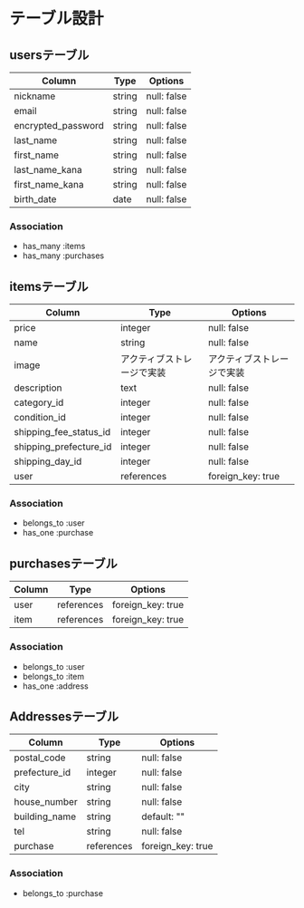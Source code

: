 # テーブル設計

## usersテーブル

| Column                    | Type   | Options     | 
| ------------------------- | ------ | ----------- | 
| nickname                  | string | null: false | 
| email                     | string | null: false | 
| encrypted_password        | string | null: false | 
| last_name                 | string | null: false | 
| first_name                | string | null: false | 
| last_name_kana            | string | null: false | 
| first_name_kana           | string | null: false | 
| birth_date                | date   | null: false | 

### Association
- has_many :items
- has_many :purchases

## itemsテーブル

| Column                 | Type                       | Options                    | 
| ---------------------- | -------------------------- | -------------------------- | 
| price                  | integer                    | null: false                | 
| name                   | string                     | null: false                | 
| image                  | アクティブストレージで実装 | アクティブストレージで実装 | 
| description            | text                       | null: false                | 
| category_id            | integer                    | null: false                | 
| condition_id           | integer                    | null: false                | 
| shipping_fee_status_id | integer                    | null: false                | 
| shipping_prefecture_id | integer                    | null: false                | 
| shipping_day_id        | integer                    | null: false                | 
| user                   | references                 | foreign_key: true          | 

### Association
- belongs_to :user
- has_one :purchase

## purchasesテーブル

| Column | Type       | Options           | 
| -------| ---------- | ----------------- | 
| user   | references | foreign_key: true | 
| item   | references | foreign_key: true | 

### Association
- belongs_to :user
- belongs_to :item
- has_one :address

## Addressesテーブル

| Column        | Type    | Options     | 
| ------------- | ------- | ----------- | 
| postal_code   | string  | null: false | 
| prefecture_id | integer | null: false | 
| city          | string  | null: false | 
| house_number  | string  | null: false | 
| building_name | string  | default: "" | 
| tel           | string  | null: false | 
| purchase | references | foreign_key: true |

### Association
- belongs_to :purchase